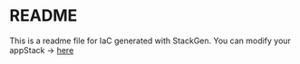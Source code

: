 # README
This is a readme file for IaC generated with StackGen.
You can modify your appStack -> [here](http://main.dev.stackgen.com/appstacks/68c30e9a-3b90-4bc2-a890-69254b03e24c)
